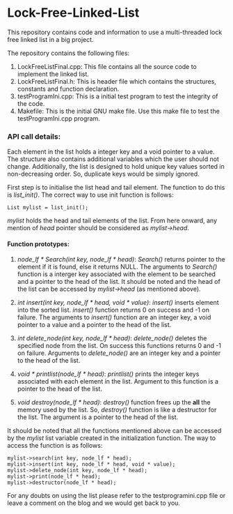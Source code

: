 # Lock-Free-Linked-List #
This repository contains code and information to use a multi-threaded lock free linked list in a big project.

The repository contains the following files:

1. LockFreeListFinal.cpp: This file contains all the source code to implement the linked list.
2. LockFreeListFinal.h: This is header file which contains the structures, constants and function declaration.
3. testProgramIni.cpp: This is a initial test program to test the integrity of the code.
4. Makefile: This is the initial GNU make file. Use this make file to test the testProgramIni.cpp program.

### API call details: ###

Each element in the list holds a integer key and a void pointer to a value. The structure also contains additional variables which the user should not change. Additionally, the list is designed to hold unique key values sorted in non-decreasing order. So, duplicate keys would be simply ignored.

First step is to initialise the list head and tail element. The function to do this is *list_init()*.
The correct way to use init function is follows:
```
List mylist = list_init();  
```
*mylist* holds the head and tail elements of the list. From here onward, any mention of *head* pointer should be considered as *mylist->head*. 

#### Function prototypes:

1. *node_lf \* Search(int key, node\_lf \* head)*: *Search()* returns pointer to the element if it is found, else it returns NULL. The arguments to *Search()* function is a interger key associated with the element to be searched and a pointer to the head of the list. It should be noted and the head of the list can be accessed by *mylist->head* (as mentioned above).

2. *int insert(int key, node\_lf \* head, void \* value)*: *insert()* inserts element into the sorted list. *insert()* function returns 0 on success and -1 on failure. The arguments to *insert()* function are an integer key, a void pointer to a value and a pointer to the head of the list.

3. *int delete\_node(int key, node\_lf \* head)*: *delete\_node()* deletes the specified node from the list. On success this functions returns 0 and -1 on failure. Arguments to *delete\_node()* are an integer key and a pointer to the head of the list.

4. *void \* printlist(node\_lf \* head)*: *printlist()* prints the integer keys associated with each element in the list. Argument to this function is a pointer to the head of the list.

5. *void destroy(node\_lf \* head)*: *destroy()* function frees up the **all** the memory used by the list. So, *destroy()* function is like a destructor for the list. The argument is a pointer to the head of the list.  

It should be noted that all the functions mentioned above can be accessed by the *mylist* list variable created in the initialization function. 
The way to access the function is as follows:
```
mylist->search(int key, node_lf * head);
mylist->insert(int key, node_lf * head, void * value);
mylist->delete_node(int key, node_lf * head);
mylist->print(node_lf * head);
mylist->destructor(node_lf * head);

```

For any doubts on using the list please refer to the testprogramini.cpp file or leave a comment on the blog and we would get back to you.
